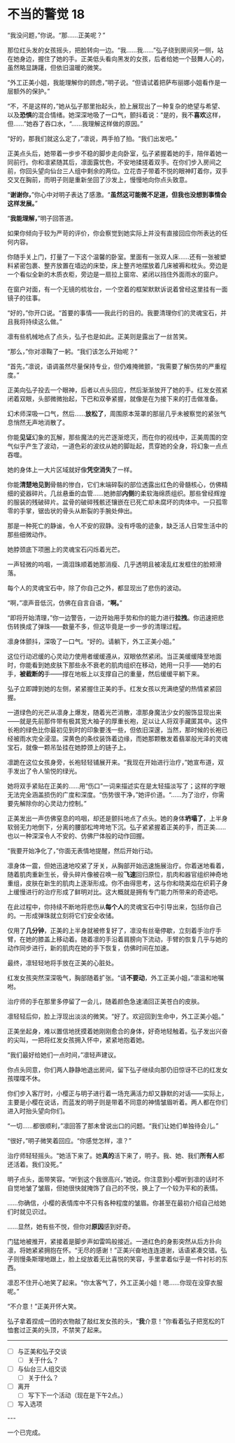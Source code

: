 # 不当的警觉 18

“我没问题，”你说。“那……正美呢？”

那位红头发的女孩摇头，把脸转向一边。“我……我……”弘子绕到房间另一侧，站在她身边，握住了她的手。正美低头看向黑发的女孩，后者给她一个鼓舞人心的，虽然略显踌躇，但依旧温暖的微笑。

“外工正美小姐，我能理解你的顾虑，”明子说。“但请试着把萨布丽娜小姐看作是一层额外的保护。”

“不，不是这样的，”她从弘子那里抬起头，脸上展现出了一种复杂的绝望与希望、以及**恐惧**的混合情绪。她深深地吸了一口气，颤抖着说：“是的，我不**喜欢**这样，但……”她吞了吞口水，“……我理解这样做的原因。”

“好的，那我们就这么定了，”凛说，两手拍了拍。“我们出发吧。”

正美点头后，她带着一步步不稳的脚步走向卧室，弘子紧握着她的手，陪伴着她一同前行。你和凛紧随其后，凛面露忧色，不安地揉搓着双手。在你们步入房间之前，你回头望向仙台三人组中剩余的两位。立花杏子带着不悦的眼神盯着你，双手交叉在胸前，而明子则是重新坐回了沙发上，慢慢地向你点头致意。

“**谢谢你，**”你心中对明子表达了感激。“**虽然这可能微不足道，但我也没想到事情会这样发展。**”

“**我能理解，**”明子回答道。

如果你倾向于较为严苛的评价，你会察觉到她实际上并没有直接回应你所表达的任何内容。

你随手关上门，打量了一下这个温馨的卧室。里面有一张双人床……还有一张被塑料紧密包裹、整齐放置在墙边的床垫，床上整齐地摆放着几床被褥和枕头。旁边是一个看似全新的木质衣柜，旁边是一扇拉上窗帘、紧闭以挡住外面雨水的窗户。

在窗户对面，有一个无镜的梳妆台，一个空着的框架默默诉说着曾经这里挂有一面镜子的往事。

“好的，”你开口说。“首要的事情——我此行的目的。我要清理你们的灵魂宝石，并且我将持续这么做。”

凛有些机械地点了点头，弘子也是如此。正美则是露出了一丝苦笑。

“那么，”你对凛鞠了一躬。“我们该怎么开始呢？”

“首先，”凛说，语调虽然尽量保持专业，但仍难掩微颤，“我需要了解伤势的严重程度。”

正美向弘子投去一个眼神，后者以点头回应，然后渐渐放开了她的手。红发女孩紧闭着双眼，头部微微抬起，下巴和双拳紧握，就像是在为接下来的打击做准备。

幻术师深吸一口气，然后……**放松了**，周围原本笼罩的那层几乎未被察觉的紧张气息悄然无声地消散了。

你能**见证**幻象的瓦解，那些魔法的光芒逐渐熄灭，而在你的视线中，正美周围的空气似乎产生了波动，一道色彩的波纹从她的脚趾起，贯穿她的全身，将幻象一点点吞噬。

她的身体上一大片区域就好像**凭空消失**了一样。

你能**清楚地见到**骨骼的惨白，它们末端碎裂的部位透露出红色的骨髓核心，仿佛精细的瓷器碎片。几丝悬垂的血管……她肺部**内侧**的柔软海绵质组织。那些曾经辉煌的服装的残破碎片。盆骨的破碎残骸还镶嵌在已死亡却未腐坏的肉体中。一只孤零零的手掌，锯齿状的骨头从断裂的手腕处伸出。

那是一种死亡的静谧，令人不安的寂静。没有呼吸的迹象，缺乏活人日常生活中的那些细微动作。

她脖颈底下项圈上的灵魂宝石闪烁着光芒。

一声轻微的呜咽，一滴泪珠顺着她那消瘦、几乎透明且被凌乱红发框住的脸颊滑落。

每个人的灵魂宝石中，除了你自己之外，都显现出了悲伤的波动。

“啊，”凛声音低沉，仿佛在自言自语，“**啊。**”

“即将开始清理，”你一边警告，一边开始用手势和你的能力进行**拉拽**。你迅速把悲伤转换成了弹珠——数量不多，但这毕竟是一步一步的清理过程。

凛身体颤抖，深吸了一口气。“好的。请躺下，外工正美小姐。”

这位行动迟缓的心灵动力使用者缓缓遵从，双眼依然紧闭。当正美缓缓降至地面时，你能看到她皮肤下那些永不衰老的肌肉组织在移动，她用一只手——她的右手，**被截断的**手——撑在地板上以支撑自己的重量，然后缓缓平躺下来。

弘子立即蹲到她的左侧，紧紧握住正美的手。红发女孩以充满绝望的热情紧紧回握。

一道绿色的光芒从凛身上爆发，随着光芒消散，凛那身魔法少女的服饰显现出来——就是先前那件带有极其宽大袖子的厚重长袍，足以让人将双手藏匿其中。这件长袍的绿色比你最初见到时的印象要浅一些，但依旧深邃，当然，那时候的长袍已经被雨水完全浸湿。深黄色的条纹装饰着边缘，而她那颗散发着翡翠般光泽的灵魂宝石，就像一颗吊坠挂在她脖颈上的链子上。

凛跪在这位女孩身旁，长袍轻轻铺展开来。“我现在开始进行治疗，”她宣布道，双手发出了令人愉悦的绿光。

她将双手紧贴在正美的……用“伤口”一词来描述实在是太轻描淡写了；这样的字眼无法完全涵盖损伤的广度和深度。“伤势很干净，”她评价道。“……为了治疗，你需要先解除你的心灵动力控制。”

正美发出一声仿佛窒息的呜咽，却还是颤抖地点了点头。她的身体**坍塌了**，上半身软弱无力地倒下，分离的腰部松垮垮地下沉。弘子紧紧握着正美的手，而正美……也以一种深深令人不安的、仿佛尸体般的动作回握。

“我要开始净化了，”你面无表情地提醒，然后开始行动。

凛身体一震，但她迅速地咬紧了牙关，从胸部开始迅速施展治疗。你着迷地看着，随着肌肉重新生长，骨头碎片像被召唤一般**飞速**回归原位，肌肉和器官组织神奇地重组，皮肤在新生的肌肉上逐渐形成。你不由得思考，这与你和晓美焰在织莉子身上缓慢进行的治疗形成了鲜明对比。这大概就是拥有专门能力所带来的奇迹吧。

在此过程中，你持续不断地将悲伤从**每个人**的灵魂宝石中引导出来，包括你自己的。一形成弹珠就立刻将它们安全收储。

仅用了**几分钟**，正美的上半身就被修复好了，凛没有丝毫停歇，立刻着手治疗手臂，在她的膝盖上移动着。随着凛的手沿着肩膀向下流动，手臂的恢复几乎与她的动作同步进行，新的肌肉在她的手下恢复，仿佛时间在加速。

最终，凛轻轻地将手放在正美的心脏处。

红发女孩突然深深吸气，胸部随着扩张。“请**不要动**，外工正美小姐，”凛温和地嘱咐。

治疗师的手在那里多停留了一会儿，随着颜色急速涌回正美苍白的皮肤。

凛轻轻后仰，脸上浮现出淡淡的微笑。“好了。欢迎回到生命中，外工正美小姐。”

正美坐起身，难以置信地抚摸着她刚刚愈合的身体，好奇地轻触着。弘子发出兴奋的尖叫，一把将红发女孩拥入怀中，紧紧地抱着她。

“我们最好给她们一点时间，”凛轻声建议。

你点头同意，你们两人静静地退出房间，留下弘子继续向那仍旧惊讶不已的红发女孩喋喋不休。

你们步入客厅时，小樱正与明子进行着一场充满活力却又静默的对话——实际上，主要是小樱在说话，而蓝发的明子则是带着不同意的神情皱眉听着。两人都在你们进入时抬头望向你们。

“一切……都很顺利，”凛回答了那未曾说出口的问题。“我们让她们单独待会儿。”

“很好，”明子微笑着回应。“你感觉怎样，凛？”

治疗师轻轻摇头。“她活下来了。她**真的**活下来了，明子。我、她、我们**所有人**都还活着。我们没死。”

明子点头，面带笑容。“听到这个我很高兴，”她说。你注意到小樱听到凛的话时不自觉地皱了皱眉，但她很快就掩饰了自己的不悦，换上了一个较为平和的表情。

……你确信，小樱的表情库中不只有各种程度的皱眉。你甚至在最初介绍自己给她们时就见识过。

……显然，她有些不悦，但你对**原因**感到好奇。

门猛地被推开，紧接着是脚步声如雷鸣般接近。一道红色的身影突然从后方扑向凛，将她紧紧拥抱在怀。“无尽的感谢！”正美兴奋地连连道谢，话语紧凑交错。弘子则慢条斯理地跟上，脸上绽放着无比喜悦的笑容，手里拿着似乎是一件衬衫的东西。

凛忍不住开心地笑了起来。“你太客气了，外工正美小姐！嗯……你现在没穿衣服呢。”

“不介意！”正美开怀大笑。

弘子拿着捏成一团的衣物敲了敲红发女孩的头，“**我**介意！”你看着弘子把宽松的T恤套过正美的头顶，不禁笑了起来。

---

- [ ] 与正美和弘子交谈
  - [ ] 关于什么？
- [ ] 与仙台三人组交谈
  - [ ] 关于什么？
- [ ] 离开
  - [ ] 写下下一个活动（现在是下午2点。）
- [ ] 写入选项

---​

一个[](http://i.imgur.com/WPfh9g4.jpg)已完成。
